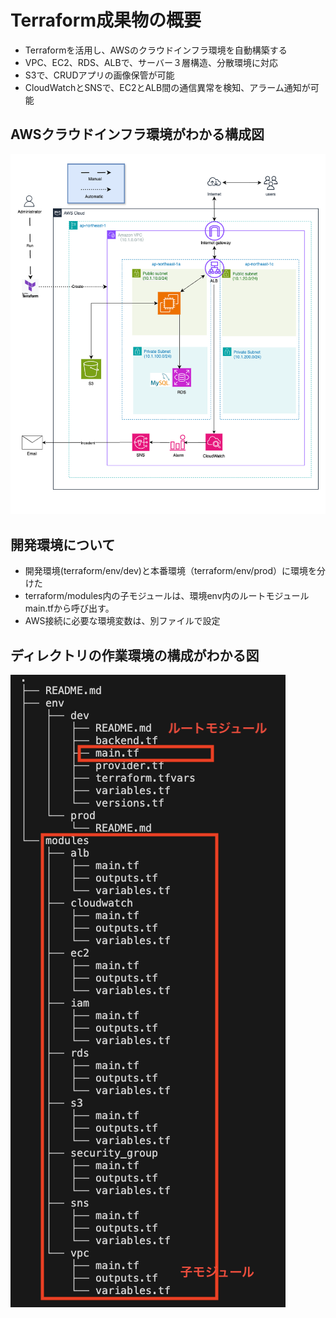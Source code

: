 # Terraform成果物の概要
- Terraformを活用し、AWSのクラウドインフラ環境を自動構築する
- VPC、EC2、RDS、ALBで、サーバー３層構造、分散環境に対応
- S3で、CRUDアプリの画像保管が可能
- CloudWatchとSNSで、EC2とALB間の通信異常を検知、アラーム通知が可能

## AWSクラウドインフラ環境がわかる構成図
  ![構成図](../images3/terraform構成.png)


## 開発環境について
- 開発環境(terraform/env/dev)と本番環境（terraform/env/prod）に環境を分けた
- terraform/modules内の子モジュールは、環境env内のルートモジュールmain.tfから呼び出す。
- AWS接続に必要な環境変数は、別ファイルで設定

## ディレクトリの作業環境の構成がわかる図
  ![図](../images3/1.1_terraform.png)



